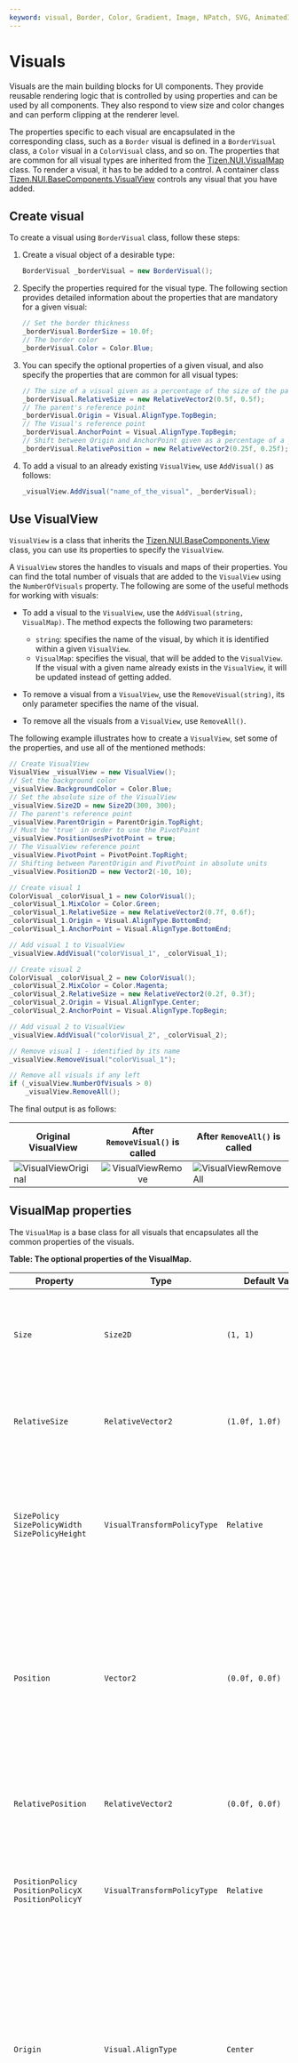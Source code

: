 ```yaml
---
keyword: visual, Border, Color, Gradient, Image, NPatch, SVG, AnimatedImage, Mesh, Primitive, Text, VisualView
---
```


# Visuals

Visuals are the main building blocks for UI components. They provide reusable rendering logic that is controlled by using properties and can be used by all components. They also respond to view size and color changes and can perform clipping at the renderer level.

The properties specific to each visual are encapsulated in the corresponding class, such as a `Border` visual is defined in a `BorderVisual` class, a `Color` visual in a `ColorVisual` class, and so on. The properties that are common for all visual types are inherited from the [Tizen.NUI.VisualMap](https://samsung.github.io/TizenFX/latest/api/Tizen.NUI.VisualMap.html) class. To render a visual, it has to be added to a control. A container class [Tizen.NUI.BaseComponents.VisualView](https://samsung.github.io/TizenFX/latest/api/Tizen.NUI.BaseComponents.VisualView.html) controls any visual that you have added.

## Create visual

To create a visual using `BorderVisual` class, follow these steps:

1.  Create a visual object of a desirable type:
    ```csharp
    BorderVisual _borderVisual = new BorderVisual();
    ```

2.  Specify the properties required for the visual type. The following section provides detailed information about the properties that are mandatory for a given visual:
    ```csharp
    // Set the border thickness
    _borderVisual.BorderSize = 10.0f;
    // The border color
    _borderVisual.Color = Color.Blue;
    ```

3.  You can specify the optional properties of a given visual, and also specify the properties that are common for all visual types:
    ```csharp
    // The size of a visual given as a percentage of the size of the parent
    _borderVisual.RelativeSize = new RelativeVector2(0.5f, 0.5f);
    // The parent's reference point
    _borderVisual.Origin = Visual.AlignType.TopBegin;
    // The Visual's reference point
    _borderVisual.AnchorPoint = Visual.AlignType.TopBegin;
    // Shift between Origin and AnchorPoint given as a percentage of a parent size 
    _borderVisual.RelativePosition = new RelativeVector2(0.25f, 0.25f);
    ```

4.  To add a visual to an already existing `VisualView`, use `AddVisual()` as follows:
    ```csharp
    _visualView.AddVisual("name_of_the_visual", _borderVisual);
    ```

## Use VisualView

`VisualView` is a class that inherits the [Tizen.NUI.BaseComponents.View](https://samsung.github.io/TizenFX/latest/api/Tizen.NUI.BaseComponents.View.html) class, you can use its properties to specify the `VisualView`.
<!-- TO BE DONE:
(the full list of a `View`'s properties can be found in the [View section](./view.md))
-->

A `VisualView` stores the handles to visuals and maps of their properties. You can find the total number of visuals that are added to the `VisualView` using the `NumberOfVisuals` property. The following are some of the useful methods for working with visuals:

-  To add a visual to the `VisualView`, use the `AddVisual(string, VisualMap)`. The method expects the following two parameters:
   - `string`: specifies the name of the visual, by which it is identified within a given `VisualView`.
   - `VisualMap`: specifies the visual, that will be added to the `VisualView`. If the visual with a given name already exists in the `VisualView`, it will be updated instead of getting added.

-  To remove a visual from a `VisualView`, use the `RemoveVisual(string)`, its only parameter specifies the name of the visual.

-  To remove all the visuals from a `VisualView`, use `RemoveAll()`.
    
The following example illustrates how to create a `VisualView`, set some of the properties, and use all of the mentioned methods:
   ```csharp
   // Create VisualView
   VisualView _visualView = new VisualView();
   // Set the background color
   _visualView.BackgroundColor = Color.Blue;
   // Set the absolute size of the VisualView
   _visualView.Size2D = new Size2D(300, 300);
   // The parent's reference point
   _visualView.ParentOrigin = ParentOrigin.TopRight;
   // Must be 'true' in order to use the PivotPoint
   _visualView.PositionUsesPivotPoint = true;
   // The VisualView reference point
   _visualView.PivotPoint = PivotPoint.TopRight;
   // Shifting between ParentOrigin and PivotPoint in absolute units
   _visualView.Position2D = new Vector2(-10, 10);

   // Create visual 1
   ColorVisual _colorVisual_1 = new ColorVisual();
   _colorVisual_1.MixColor = Color.Green;
   _colorVisual_1.RelativeSize = new RelativeVector2(0.7f, 0.6f);
   _colorVisual_1.Origin = Visual.AlignType.BottomEnd;
   _colorVisual_1.AnchorPoint = Visual.AlignType.BottomEnd;

   // Add visual 1 to VisualView
   _visualView.AddVisual("colorVisual_1", _colorVisual_1);

   // Create visual 2
   ColorVisual _colorVisual_2 = new ColorVisual();
   _colorVisual_2.MixColor = Color.Magenta;
   _colorVisual_2.RelativeSize = new RelativeVector2(0.2f, 0.3f);
   _colorVisual_2.Origin = Visual.AlignType.Center;
   _colorVisual_2.AnchorPoint = Visual.AlignType.TopBegin;

   // Add visual 2 to VisualView
   _visualView.AddVisual("colorVisual_2", _colorVisual_2);

   // Remove visual 1 - identified by its name
   _visualView.RemoveVisual("colorVisual_1");

   // Remove all visuals if any left
   if (_visualView.NumberOfVisuals > 0)
       _visualView.RemoveAll();
   ```

The final output is as follows:

 | Original VisualView                                         | After `RemoveVisual()` is called                        | After `RemoveAll()` is called                                 |
 |-------------------------------------------------------------|:-------------------------------------------------------:|---------------------------------------------------------------|
 | ![VisualViewOriginal](media/visuals/VisualViewOriginal.png) | ![VisualViewRemove](media/visuals/VisualViewRemove.png) | ![VisualViewRemoveAll](media/visuals/VisualViewRemoveAll.png) |

## VisualMap properties

The `VisualMap` is a base class for all visuals that encapsulates all the common properties of the visuals.

**Table: The optional properties of the VisualMap.**

| Property            | Type                        | Default Value                    | Description                                                                                                       |
|---------------------|-----------------------------|----------------------------------|-------------------------------------------------------------------------------------------------------------------|
| `Size`              | `Size2D`                    | `(1, 1)`                         | The size of the visual interpreted as the relative or the absolute size, depending on the `SizePolicy`.           |
| `RelativeSize`      | `RelativeVector2`           | `(1.0f, 1.0f)`                   | Specifies the relative size of the visual, given as a percentage of the size of the parent.                       |
| `SizePolicy`<br>`SizePolicyWidth`<br>`SizePolicyHeight` | `VisualTransformPolicyType`| `Relative`   | Specifies whether the visual size or the visual width, or the visual height is relative or absolute. The possible values are `Relative` or `Absolute`. |
| `Position`          | `Vector2`                   | `(0.0f, 0.0f)`                   | The visual offset specified as the shift of the visual reference point with respect to the parent's reference point. The values are interpreted as the relative or the absolute, depending on the `PositionPolicy`. |
| `RelativePosition`  | `RelativeVector2`           | `(0.0f, 0.0f)`                   | The visual offset specified as a percentage of the size of the parent.                                            |
| `PositionPolicy`<br>`PositionPolicyX`<br>`PositionPolicyY` | `VisualTransformPolicyType` | `Relative`   | Specifies whether the x and/or y offsets are relative or absolute. The possible values are `Relative` or `Absolute`. |
| `Origin`            | `Visual.AlignType`          | `Center`                         | Specifies the reference point within the parent's area. The possible values are `TopBegin`, `TopCenter`, `TopEnd`, `CenterBegin`, `Center`, `CenterEnd`, `BottomBegin`, `BottomCenter`, and `BottomEnd`. For more information, see [Reference points](#reference_points). |
| `AnchorPoint`       | `Visual.AlignType`          | `Center`                         | Specifies the reference point within the visual's area. The possible values are `TopBegin`, `TopCenter`, `TopEnd`, `CenterBegin`, `Center`, `CenterEnd`, `BottomBegin`, `BottomCenter`, and `BottomEnd`. For more information, see [Reference points](#reference_points). |
| `DepthIndex`        | `int`                       | `0`                              | Specifies the order in which visuals overlap within the parent.                                                   |
| `MixColor`          | `Color`                     | -                                | The blend color for the visual.                                                                                   |
| `Opacity`           | `float`                     | `1.0f`                           | The alpha value from the `MixColor` property. Value `0.0f` indicates complete transparency.                       |
| `PremultipliedAlpha`| `bool`                      | `false`                          | Enables or disables the premultiplied alpha for `true` or `false` values respectively.                            |
| `VisualFittingMode` | `VisualFittingModeType`     | `FitKeepAspectRatio` - for AnimatedImageVisual, MeshVisual, PrimitiveVisual, TextVisual<br>`Fill` - otherwise | Specifies the visual fitting mode. For more information, see the [table](#table_VisualFittingMode_possible_values). |

<a name="table_grad_possible_values_units"></a>
**Table: Possible values of the `VisualFittingMode` property.**

| Value                    | Description                                                                                                                       |
|--------------------------|-----------------------------------------------------------------------------------------------------------------------------------|
| `FitKeepAspectRatio`     | The visual is scaled to fit, preserving aspect ratio.                                                                             |
| `Fill`                   | The visual is stretched to fill, not preserving aspect ratio.                                                                     |

### Reference points

The `Origin` and `AnchorPoint` properties allow determining the position of a visual in the area of the control. The visual and the control are two-dimensional objects, therefore it is necessary to define a reference point for each of them. 

The following figure illustrates the possible reference point positions for both the visual and the control:

![VisualAlignTypes](media/visuals/VisualAlignTypes.png)

The position of the visual is defined as the `AnchorPoint` offset relative to the` Origin` in the reference frame, which is hooked to the upper left corner. The x and the y-axis are directed to the right and the bottom, respectively. Examples of the various arrangements of the visuals within the control are as follows:

Case 1:
   ```cs
   _visualView.Origin = Visual.AlignType.Center;
   _visualView.AnchorPoint = Visual.AlignType.TopBegin;
   _visualView.RelativePosition = new RelativeVector2(0.0f, 0.0f);
   ```
Case 2:
   ```cs
   _visualView.Origin = Visual.AlignType.TopEnd;
   _visualView.AnchorPoint = Visual.AlignType.Center;
   _visualView.RelativePosition = new RelativeVector2(0.5f, -0.25f);
   ```

The output for case 1 and case 2 is as follows:

 | Case 1                                                            | Case 2                                                            |
 |:-----------------------------------------------------------------:|:-----------------------------------------------------------------:|
 | ![VisualAlignType_Case1](media/visuals/VisualAlignType_Case1.png) | ![VisualAlignType_Case2](media/visuals/VisualAlignType_Case2.png) |

## Visual types provided by NUI

The following visual types are available in NUI:
[Border](#bordervisual),
[Color](#colorvisual),
[Gradient](#gradientvisual),
[Image](#imagevisual),
[NPatch](#npatchvisual),
[SVG](#svgvisual),
[AnimatedImage](#animatedimagevisual),
[Mesh](#meshvisual),
[Primitive](#primitivevisual), and
[Text](#textvisual).

### BorderVisual

The `BorderVisual` renders a rectangular frame with a given thickness. The whole frame is plotted inside the area designated by the `BorderVisual` size as long as it is possible. When the `BorderVisual` size is 200x200, and the border width is 100, it appears as a square of the size of 200x200, having the same color as that of the border. When the `BorderVisual` size is 100x200, and the border width is 200, the frame does not fit inside the given size and it appears as a rectangle of the size of 300x200, having the same color as that of the frame.

The following table lists the supported properties:

**Table: BorderVisual properties.**

| Property       | Type      | Required | Description                                                                              |
|----------------|-----------|----------|------------------------------------------------------------------------------------------|
| `Color`        | `Color`   | Yes      |  The color of the border.                                                                |
| `BorderSize`   | `float`   | Yes      |  The width of the border in pixels.                                                      |
| `AntiAliasing` | `bool`    | No       |  Specifies whether antialiasing of the border is required. The default value is `false`. |

The following example illustrates how to use a `BorderVisual`:
   ```csharp
   BorderVisual _borderVisual = new BorderVisual();

   // Obligatory properties
   _borderVisual.Color = Color.Red;
   _borderVisual.BorderSize = 5.0f;

   // Optional properties:
   // the size of the border will be interpreted as relative
   _borderVisual.SizePolicy = VisualTransformPolicyType.Relative;
   // The visual size is equal half of the parent size
   _borderVisual.RelativeSize = new RelativeVector2(0.5f, 0.5f);
   // Position interpreted in absolute units
   _borderVisual.PositionPolicy = VisualTransformPolicyType.Absolute;
   // The reference point of the Visual is shifted 50 pixels right and 100 pixels up from the parent's reference point
   _borderVisual.Position = new Vector2(50.0f, -100.0f);
   // The parent's reference point
   _borderVisual.Origin = Visual.AlignType.BottomBegin;
   // Point on the parent with respect to which the visual will be placed
   _borderVisual.AnchorPoint = Visual.AlignType.BottomBegin;

   // _visualView is a previously created VisualView
   _visualView.AddVisual("nameOfBorderVisual", _borderVisual);
   ```

The final output after implementing the preceding code, and setting the `_visualView` background color to gray is as follows:

![BorderVisual](media/visuals/BorderVisualExample.png)

### ColorVisual

The `ColorVisual` renders a solid rectangle.

The following table lists the supported properties:

**Table: ColorVisual properties.**

| Property              | Type    | Required | Description                                                                                                       |
|-----------------------|---------|----------|-------------------------------------------------------------------------------------------------------------------|
| `Color`               | `Color` | Yes      | The color of the visual.                                                                                          |
| `RenderIfTransparent` | `bool`  | No       | Specifies whether to render the visual, if the `MixColor` is transparent. The default value is `false`.    |

The following example illustrates how to use a `ColorVisual`:

   ```csharp
   ColorVisual _colorVisual_1 = new ColorVisual();

   // Obligatory properties
   _colorVisual_1.Color = Color.Red;

   // Optional properties:
   _colorVisual_1.Size = new Size2D(400,400);
   _colorVisual_1.DepthIndex = 5;

   _visualView.AddVisual("RedRectangle", _colorVisual_1);

   ColorVisual _colorVisual_2 = new ColorVisual();

   // Obligatory properties
   _colorVisual_2.Color = new Color(0.0f, 0.0f, 1.0f, 0.8f);

   // Optional properties:
   _colorVisual_2.Size = new Size2D(300,300);
   _colorVisual_2.Origin = Visual.AlignType.BottomEnd;
   _colorVisual_2.AnchorPoint = Visual.AlignType.BottomEnd;
   // Shifting the visual left and up 
   _colorVisual_2.RelativePosition = new RelativeVector2(-0.1f, -0.1f);
   // Setting a value lower than for the previous object causes it to be covered
   // Without changing this value, the objects are drawn in the order they were added
   _colorVisual_2.DepthIndex = _colorVisual_1.DepthIndex - 1;

   _visualView.AddVisual("BlueRectangle", _colorVisual_2);
   ```

The final output after implementing the preceding code, and setting the `_visualView` background color to gray is as follows:

 | `DepthIndex` default values.                         | `DepthIndex` changed values.                                         |
 |------------------------------------------------------|----------------------------------------------------------------------|
 | ![ColorVisual](media/visuals/ColorVisualExample.png) | ![ColorVisualDepth](media/visuals/ColorVisualExample_DephtIndex.png) |

### GradientVisual

The `GradientVisual` renders a smooth transition of colors. NUI supports both linear and radial gradients.

The following table lists the supported properties:

**Table: GradientVisual properties.**

| Property        | Type                             | Required        | Description                                                                                    |
|-----------------|----------------------------------|-----------------|------------------------------------------------------------------------------------------------|
| `StartPosition` | `Vector2`                        | For linear only | The start position of the linear gradient. The coordinate system depends on the `Units` value. |
| `EndPosition`   | `Vector2`                        | For linear only | The end position of the linear gradient. The coordinate system depends on the `Units` value.   |
| `Center`        | `Vector2`                        | For radial only | The center point of the radial gradient. The coordinate system depends on the `Units` value.   |
| `Radius`        | `float`                          | For radial only | The size of the radial gradient radius. The coordinate system depends on the `Units` value.    |
| `StopColor`     | `PropertyArray` of `Color`       | Yes             | The color at the stop offsets. At least two are required to show a gradient.                   |
| `StopOffset`    | `PropertyArray` of `floats`      | No              | The stop offsets in relative units. To see all the colors from the `StopColor`, the lengths of these two arrays should be the same. The default values are `0.0` and `1.0`. |
| `Units`         | `GradientVisualUnitsType`        | No              | Defines the coordinate system for the attributes: start and end points for a linear gradient, center point and radius for a radial gradient. The default value is `ObjectBoundingBox`. For more information, see the [table](#table_grad_possible_values_units). |
| `SpreadMethod`  | `GradientVisualSpreadMethodType` | No              | Indicates what occurs if a gradient starts or ends inside bounds. The default value is `Pad`. For more information, see the [table](#table_grad_possible_values_spread). |

<a name="table_grad_possible_values_units"></a>
**Table: Possible values of the `Units` property.**

| Value               | Description                                                                                                                                                              |
|---------------------|--------------------------------------------------------------------------------------------------------------------------------------------------------------------------|
| `ObjectBoundingBox` | The reference frame in which the top-left corner has the coordinates (-0.5, -0.5) and the bottom-right (0.5, 0.5).                                                       |
| `UserSpace`         | The reference frame with the top-left corner having the coordinates (0, 0) and the coordinates of the bottom-right corner are indicated by the control width and height. |

<a name="table_grad_possible_values_spread"></a>
**Table: Possible values of the `SpreadMethod` property.**

| Value               | Description                                                                                                  |
|---------------------|--------------------------------------------------------------------------------------------------------------|
| `Pad`               | Uses the terminal colors of the gradient to fill the remainder of the area.                                  |
| `Reflect`           | Reflects the gradient pattern start-to-end, end-to-start, start-to-end, and so on, until the area is filled. |
| `Repeat`            | Repeats the gradient pattern start-to-end, start-to-end, start-to-end, and so on, until the area is filled.  |

You must know the difference in the radial gradients drawn for different `Units` values. In the case of the `ObjectBoundingBox` value, the given radius value is treated independently in the vertical and horizontal directions. For non-squared visuals, the resulting gradient will look like an ellipse as shown in case 1. For the `UserSpace` value, the given radius is applied in all dimensions, and it will always look like concentric circles, as shown in case 2.

The following examples illustrate how to set radial and linear `GradientVisual`:

Case 1: The radial `GradientVisual` in the relative coordinate system:
   ```csharp
   GradientVisual _radialGradientVisual = new GradientVisual();

   // Obligatory properties
   // Gradient centered to the center of the area
   _radialGradientVisual.Center = new Vector2(0.0f, 0.0f);
   // Radius set to 90% of the visual size - for rectangular visual size the result is ellipse
   _radialGradientVisual.Radius = 0.9f;

   // Optional properties
   // Coordinate system: top-left - (-0.5,-0.5); bottom-right - (0.5,0.5)
   _radialGradientVisual.Units = GradientVisualUnitsType.ObjectBoundingBox;
   // Colors of the gradient
   PropertyArray _stopColor = new PropertyArray();
   _stopColor.Add(new PropertyValue(Color.Yellow));
   _stopColor.Add(new PropertyValue(Color.Blue));
   _stopColor.Add(new PropertyValue(new Color(0, 1, 0, 1)));
   _stopColor.Add(new PropertyValue(new Vector4(120.0f, 0.0f, 255.0f, 255.0f) / 255.0f));
   _radialGradientVisual.StopColor = _stopColor;
   // Color limits in a relative coordinate system
   PropertyArray _stopOffset = new PropertyArray();
   _stopOffset.Add(new PropertyValue(0.0f));
   _stopOffset.Add(new PropertyValue(0.25f));
   _stopOffset.Add(new PropertyValue(0.5f));
   _stopOffset.Add(new PropertyValue(0.75f));
   _radialGradientVisual.StopOffset = _stopOffset;

   _visualView.AddVisual("Radial_Gradient", _radialGradientVisual);
   ```

Case 2: The radial `GradientVisual` in the absolute coordinate system, with the variables declaration independent as that of case 1:
   ```csharp
   GradientVisual _radialGradientVisual = new GradientVisual();

   // Obligatory properties
   _radialGradientVisual.Center = new Vector2(0.0f, 50.0f);
   _radialGradientVisual.Radius = 50.0f;

   // Optional properties
   _radialGradientVisual.Units = GradientVisualUnitsType.UserSpace;
   _radialGradientVisual.SpreadMethod = GradientVisualSpreadMethodType.Reflect;
   PropertyArray stopColor = new PropertyArray();
   stopColor.Add(new PropertyValue(new Color(0.0f, 0.8f, 0.0f, 1)));
   stopColor.Add(new PropertyValue(new Color(0.4f, 0.0f, 0.8f, 1)));
   stopColor.Add(new PropertyValue(new Color(0.0f, 0.6f, 0.8f, 1)));
   _radialGradientVisual.StopColor = stopColor;
   PropertyArray stopOffset = new PropertyArray();
   stopOffset.Add(new PropertyValue(0.0f));
   stopOffset.Add(new PropertyValue(0.5f));
   stopOffset.Add(new PropertyValue(1.0f));
   _radialGradientVisual.StopOffset = stopOffset;

   _visualView.AddVisual("Radial_Gradient", _radialGradientVisual);
   ```

In the case of the linear gradient, the start and end points define the direction of the gradient, and the colors are plotted perpendicular to this line. In the following example, the `SpreadMethod` is set to `Repeat`. As a result, other colors are plotted in the corners below and above the lines passing through the start and the end points:
   ```csharp
   GradientVisual _linearGradientVisual = new GradientVisual();

   // Obligatory properties
   // Two points defining the direction of the gradient; the colors are plotted perpendicular
   _linearGradientVisual.StartPosition = new Vector2(0.0f, 0.5f);
   _linearGradientVisual.EndPosition = new Vector2(0.5f, -0.5f);

   // Optional properties
   _linearGradientVisual.StopColor = new PropertyArray();
   _linearGradientVisual.StopColor.Add(new PropertyValue(Color.Green));
   _linearGradientVisual.StopColor.Add(new PropertyValue(Color.Blue));

   _linearGradientVisual.Opacity = 0.4f;
   _linearGradientVisual.SpreadMethod = GradientVisualSpreadMethodType.Repeat;

   _visualView.AddVisual("Linear_Gradient", _linearGradientVisual);
   ```

The final output after implementing the preceding code is as follows:

 | Radial gradient - Case 1                                    | Radial gradient - Case 2                                    | Linear gradient                                    |
 |:-----------------------------------------------------------:|:-----------------------------------------------------------:|:--------------------------------------------------:|
 | ![](media/visuals/RadialGradientVisualExample_Relative.png) | ![](media/visuals/RadialGradientVisualExample_Absolute.png) | ![](media/visuals/LinearGradientVisualExample.png) |

### ImageVisual

The `ImageVisual` renders a raster image, such as `.jpg` or `.png` into the control.

The following table lists the supported properties:

**Table: ImageVisual properties.**

| Property            | Type               | Required | Description                                                                                                                                            |
|---------------------|--------------------|----------|--------------------------------------------------------------------------------------------------------------------------------------------------------|
| `URL`               | `string`           | Yes      | The URL of the image.                                                                                                                                  |
| `AlphaMaskURL`      | `string`           | No       | The URL of the alpha mask.                                                                                                                             |
| `AuxiliaryImageURL` | `string`           | No       | The URL of the auxiliary image on top of an N-Patch image.                                                                                             |
| `FittingMode`       | `FittingModeType`  | No       | Fitting options used when resizing the images to fit the specified dimensions. The possible values are `ShrinkToFit`, `ScaleToFill`, `FitWidth`, and `FitHeight`. |
| `SamplingMode`      | `SamplingModeType` | No       | Filtering options used when sampling original pixels to resize images. The possible values are `Box`, `Nearest`, `Linear`, `BoxThenNearest`, `BoxThenLinear`, `NoFilter`, and `DontCare`. |
| `DesiredWidth`      | `int`              | No       | The desired image width. The actual image width is used, if no value is specified.                                                                     |
| `DesiredHeight`     | `int`              | No       | The desired image height. The actual image height is used, if no value is specified.                                                                   |
| `SynchronousLoading`| `bool`             | No       | Specifies whether to load the image synchronously or not. Used for normal quad images only. The default value is `false`.                              |
| `PixelArea`         | `Vector4`          | No       | Specifies the part of the image, that will be displayed. The desired area to be plotted is defined by the relative coordinates of the upper left and the bottom right corners. The default value is `[0.0, 0.0, 1.0, 1.0]`, which implies that the whole image is plotted. |
| `WrapModeU`<br>`WrapModeV` | `WrapModeType` | No    | Specifies the wrap mode for the U or V coordinate respectively, and how the texture should be sampled when the U or V coordinate exceeds the range of `0.0` to `1.0`. The possible values are `Default`, `ClampToEdge`, `Repeat`, and `MirroredRepeat`. |
| `MaskContentScale`  | `float`            | No       | Specifies the scale factor to apply to the content image before masking.                                                                               |
| `CropToMask`        | `bool`             | No       | Specifies whether to crop image to mask or scale mask to fit image.                                                                                    |
| `AuxiliaryImageAlpha` | `float`          | No       | An alpha value for mixing between the masked main N-patch image and the auxiliary image.                                                               |
| `ReleasePolicy`     | `ReleasePolicyType`| No       | Specifies whether the texture should be released from the cache or kept to reduce the loading time. The possible values are `Detached`, `Destroyed`, and `Never`. |
| `LoadPolicy`        | `LoadPolicyType`   | No       | Specifies whether the texture should be loaded immediately after the source is set or only after the visual is added to the window. The possible values are `Immediate` or `Attached`. |
| `OrientationCorrection` | `bool`         | No       | Specifies whether to automatically correct the orientation based on the Exchangeable Image File (EXIF) data. The default value is `true`.              |
| `Atlasing`          | `bool`             | No       | Specifies whether to use the texture atlas or not. The default value is `false`.                                                                       |

The following example illustrates how to use the `ImageVisual`. The image is placed in an `image` subdirectory under the `res` directory. The absolute path to the application shared resource directory can be resolved by `Tizen.Applications.Application.Current.DirectoryInfo.Resource`. For more information, see [Class Application](https://samsung.github.io/TizenFX/latest/api/Tizen.Applications.Application.html) and [Class DirectoryInfo](https://samsung.github.io/TizenFX/latest/api/Tizen.Applications.DirectoryInfo.html):
   ```csharp
   string _imageUrl = Tizen.Applications.Application.Current.DirectoryInfo.Resource + "images/";

   ImageVisual _imageVisual = new ImageVisual();
   _imageVisual.URL = _imageUrl + "picture.jpg";
   _imageVisual.RelativeSize = new RelativeVector2(1, 1);
   _imageVisual.Origin = Visual.AlignType.TopBegin;
   _imageVisual.AnchorPoint = Visual.AlignType.TopBegin;

   _visualView.AddVisual("Image", _imageVisual);
   ```

The final output after implementing the preceding code is as follows:

![ImageVisual](media/image-visual.png)

### NPatchVisual

The `NPatchVisual` renders an N-patch or a 9-patch image. It uses non quad geometry. Both geometry and texture are cached to reduce memory consumption, if the same N-patch image is used elsewhere.

The following table lists the supported properties:

**Table: NPatchVisual properties.**

| Property            | Type               | Required | Description                                                     |
|---------------------|--------------------|----------|-----------------------------------------------------------------|
| `URL`               | `string`           | Yes      | The URL of the image.                                           |
| `BorderOnly`        | `bool`             | No       | If `true` only borders are drawn. The default value is `false`. |
| `Border`            | `Rectangle`        | No       | The border of the image in the order: left, right, bottom, top. |

The following code illustrates how to use the `NPatchVisual`. The absolute path to the image is set as in case of the [`ImageVisual`](#imagevisual):
   ```csharp
   string _imageUrl = Tizen.Applications.Application.Current.DirectoryInfo.Resource + "images/";

   NPatchVisual _nPatchVisual = null;

   _nPatchVisual = new NPatchVisual();
   _nPatchVisual.URL = _imageUrl + "heartsframe.png";
   _nPatchVisual.RelativeSize = new RelativeVector2(1.0f, 0.3f);
   _nPatchVisual.Origin = Visual.AlignType.BottomEnd;
   _nPatchVisual.AnchorPoint = Visual.AlignType.BottomEnd;

   _visualView.AddVisual("NPatch-Image1", _nPatchVisual);

   _nPatchVisual = new NPatchVisual();
   _nPatchVisual.URL = _imageUrl + "heartsframe.png";
   _nPatchVisual.RelativeSize = new RelativeVector2(0.3f, 0.6f);
   _nPatchVisual.Origin = Visual.AlignType.TopCenter;
   _nPatchVisual.AnchorPoint = Visual.AlignType.TopCenter;

   _visualView.AddVisual("NPatch-Image2", _nPatchVisual);
   ```

The final output after implementing the preceding code, and setting the `_visualView` background color to gray is as follows:

![NPatchVisual](media/visuals/NPatchVisualExample.png)

It is worth paying attention to the correct scaling of the N-Patch image.

### SVGVisual

The `SVGVisual` renders an SVG image into the control.
`SVGVisual` supports the following features from the [SVG Tiny 1.2 Specification](https://www.w3.org/TR/SVGTiny12):
-   Basic shapes
-   Paths
-   Solid color fill
-   Gradient color fill
-   Solid color stroke

The following features are not supported:

-   Gradient color stroke
-   Dash array stroke
-   View box
-   Text
-   Clip path

The following table lists the supported properties:

**Table: SVGVisual properties.**

| Property            | Type               | Required | Description                                                     |
|---------------------|--------------------|----------|-----------------------------------------------------------------|
| `URL`               | `string`           | Yes      | The URL of the image.                                           |

The following example illustrates how to use the `SVGVisual`:
   ```csharp
   string _imageUrl = Tizen.Applications.Application.Current.DirectoryInfo.Resource + "images/";

   SVGVisual _svgVisual = new SVGVisual();
   _svgVisual.URL = _imageUrl + "tiger.svg";

   _visualView.AddVisual("SVG-Image", _svgVisual);
   ```

The final output after implementing the preceding code, and setting the `_visualView` background color to gray is as follows:

![SVGVisual](media/visuals/SVGVisualExample.png)

### AnimatedImageVisual

The `AnimatedImageVisual` renders an animated image into the control. Currently, only the GIF format is supported.

The following table lists the supported properties:

**Table: AnimatedImageVisual properties.**

| Property            | Type               | Required | Description                                                                                                                 |
|---------------------|--------------------|----------|-----------------------------------------------------------------------------------------------------------------------------|
| `URL`               | `string`           | Yes, if `URLS` is not specified | The URL of the image.                                                                                |
| `URLS`              | `List<string>`     | Yes, if `URL` is not specified  | The list of URLs of the animated images.                                                             |
| `BatchSize`         | `int`              | No       | The batch size for pre-loading images in the visual. The default value is `1`.                                              |
| `CacheSize`         | `int`              | No       | The cache size for loading images in the visual. The default value is `1`.                                                  |
| `FrameDelay`        | `float`            | No       | The number of milliseconds between each frame in the visual. The default value is `0.1`.                                    |
| `LoopCount`         | `float`            | No       | The number of times the visual will be looped. For values less than `0` the loop is infinite. The default value is `-1`. |

The following example illustrates how to use the `AnimatedImageVisual`:
   ```csharp
   string _imageUrl = Tizen.Applications.Application.Current.DirectoryInfo.Resource + "images/";

   AnimatedImageVisual _animatedVisual = new AnimatedImageVisual();
   _animatedVisual.URL = _imageUrl + "animated-image-visual.gif";

   _visualView.AddVisual("Animated-Image", _animatedVisual);
   ```

The final output after implementing the preceding code is as follows:

![Animated_Image_Visual](media/animated-image-visual.gif)

### MeshVisual

The `MeshVisual` renders a mesh using a `.obj` file, optionally with materials provided in a `.mtl` file and corresponding textures.

> [!NOTE]
> Due to a typographical mistake in the source code, it is advised to use 'MaterialtURL' instead of 'MaterialURL' as the property name.

The following table lists the supported properties:

**Table: MeshVisual properties.**

| Property         | Type                | Required              | Description                                                                                                                       |
|------------------|---------------------|-----------------------|-----------------------------------------------------------------------------------------------------------------------------------|
| `ObjectURL`      | `string`            | Yes                   | The location of the `.obj` file.                                                                                                  |
| `MaterialtURL`   | `string`            | No                    | The location of the `.mtl` file. Leave blank for a textureless object.                                                            |
| `TexturesPath`   | `string`            | Yes, if using materials| The path to the directory where the textures including gloss and normal are stored.                                              |
| `ShadingMode`    | `MeshVisualShadingModeValue` | No           | The type of the shading mode that the mesh uses. For more information, see the [table](#table_mesh_possible_values).              |
| `UseMipmapping`  | `bool`              | No                    | Specifies whether to use mipmaps for textures. The default value is `true`.                                                       |
| `UseSoftNormals` | `bool`              | No                    | Specifies whether to average normals at each point to smooth the textures. The default value is `true`.                           |
| `LightPosition`  | `Vector3`           | No                    | The absolute position of the light source. The point from which the object is illuminated. All zeros indicate the top-left corner in the visual plane. |

-   The `ShadingMode` property defines the shading mode type used by the mesh.

<a name="table_mesh_possible_values"></a>
**Table: Shading mode values.**

| Enumeration value                      | Description                                                                                                               |
|----------------------------------------|---------------------------------------------------------------------------------------------------------------------------|
| `TexturelessWithDiffuseLighting`       | Uses one color that is lit by ambient and diffuse lighting.                                                               |
| `TexturedWithSpecularLighting`         | Uses only the visual image textures provided with specular lighting in addition to ambient and diffuse lighting.          |
| `TexturedWithDetailedSpecularLighting` | Uses all textures provided including a gloss, normal, and texture map along with specular, ambient, and diffuse lighting. |

The following example illustrates how to use the `MeshVisual`. The `.obj`, `.mtl` files, and directory with textures use the same path as used for the [ImageVisual](#imagevisual):
   ```csharp
   string _imageUrl = Tizen.Applications.Application.Current.DirectoryInfo.Resource + "images/";

   MeshVisual _meshVisual = new MeshVisual();

   _meshVisual.ObjectURL    = _imageUrl + "Dino.obj";
   _meshVisual.MaterialtURL = _imageUrl + "Dino.mtl";
   _meshVisual.TexturesPath = _imageUrl + "textures/";

   _visualView.AddVisual("Mesh-Image", _meshVisual);
   ```

The final output after implementing the preceding code is as follows:

![Mesh visual](media/visuals/MeshVisualExample.png)

## PrimitiveVisual

The `PrimitiveVisual` renders a simple three-dimensional shape, such as cube or sphere. By default, shapes are generated with clockwise winding and back-face culling.

> [!NOTE]
> Due to a typographical mistake in the source code, it is advised to use 'ConicalFrustrum' instead of 'ConicalFrustum' as one of the 'Shape' names. 

The following table lists the supported properties:

**Table: The optional properties of the PrimitiveVisual.**

| Property            | Type                       | Shape to which the property applies  | Description                                                                                                        |
|---------------------|----------------------------|--------------------------------------|--------------------------------------------------------------------------------------------------------------------|
| `Shape`             | `PrimitiveVisualShapeType` | all                                  | The shape to render. The default value is `Sphere`. For more information, see the [table](#table_primit_possible_values). |
| `MixColor`          | `Color`                    | all                                  | The color of the shape. The default value is `[0.5f, 0.5f, 0.5f, 1.0f]`.                                           |
| `Slices`            | `int` in a range 1-255     | all                                  | The number of slices going around the shape. The default value is `128`.                                           |
| `Stacks`            | `int`                      | all                                  | The number of layers going down the shape. The default value is `128`.                                             |
| `ScaleTopRadius`    | `float` greater than or equal to 0 | `ConicalFrustrum`                         | The scale of the radius of the top circle of the conical frustum. The default value is `1.0`.                |
| `ScaleBottomRadius` | `float` greater than or equal to 0 | `ConicalFrustrum`<br>`Cone`               | The scale of the radius of the bottom circle of the conic. The default value is `1.5`.                       |
| `ScaleHeight`       | `float` greater than or equal to 0 | `ConicalFrustrum`<br>`Cone`<br>`Cylinder` | The scale of the height of the conic. The default value is `3.0`.                                            |
| `ScaleRadius`       | `float` greater than or equal to 0 | `Cylinder`                                | The scale of the radius of the cylinder. The default value is `1.0`.                                         |
| `ScaleDimensions`   | `Vector3`                  | `Cube`<br>`Octahedron`<br>`BevelledCube`          | The dimensions of the cuboid. Scales in the same way as for a 9-patch image. The default value is `[1, 1, 1]`.     |
| `BevelPercentage`   | `float` in a range 0-1     | `BevelledCube`                       | Specifies how bevelled the cuboid should be, based on the smallest dimension. It determines the ratio of the width of the bevelled part to the width of the cube. The default value is `0.0`, which specifies no bevel. |
| `BevelSmoothness`   | `float` in a range 0-1     | `BevelledCube`                       | Specifies how smooth the bevelled edges should be. The default value is `0.0`, which specifies sharp edges.        |
| `LightPosition`     | `Vector3`                  | all                                  | The absolute position of the light source. The point from which the object is illuminated. All zeros indicate the top-left corner in the visual plane. |

There are seven `Shape` values, some of which are specializations as compared to another, like a `Cone` is a special case of a `ConicalFrustrum` with `ScaleTopRadius` equal to `0`:

<a name="table_primit_possible_values"></a>
**Table: Shape values.**

| Enumeration value | Description                                                                          |
|-------------------|--------------------------------------------------------------------------------------|
| `Sphere`          | The default shape.                                                                   |
| `ConicalFrustrum` | The area bound between two circles, a cone with the tip removed.                     |
| `Cone`            | Equivalent to a `ConicalFrustrum` with a top radius of 0.                            |
| `Cylinder`        | Equivalent to a `ConicalFrustrum` with equal radii for the top and bottom circles.   |
| `BevelledCube`    | A cube or cuboid with all edges flattened to some degree.                            |
| `Cube`            | Equivalent to a `BevelledCube` with a `BevelPercentage` of `0`.                      |
| `Octahedron`      | Equivalent to a `BevelledCube` with a `BevelPercentage` of `1`.                      |

Examples of primitives are as follows:

- **Sphere:**

    ![Sphere](media/sphere.png)

- **Conics:**

    | Frustum                                 | Cone                    | Cylinder                        |
    |-----------------------------------------|-------------------------|---------------------------------|
    | ![Frustum](media/conical-frustrum.png)  | ![Cone](media/cone.png) | ![Cylinder](media/cylinder.png) |

- **Bevel:**

   Figures based on different values of the `BevelPercentage` property:

    | `BevelPercentage` = `0.0` (cube)            | `BevelPercentage` = `0.3`                 |
    |---------------------------------------------|-------------------------------------------|
    | ![Cube](media/cube.png)                     | ![Low bevel](media/bevelled-cube-low.png) |
    | **`BevelPercentage` = `0.7`**               | **`BevelPercentage` = `1.0` (octahedron)**|
    | ![High bevel](media/bevelled-cube-high.png) | ![Octahedron](media/octahedron.png)       |

- **Slices:**

    For spheres and conical frustums, `Slices` define how many divisions there are going around the shape:

    ![Slice](media/slices.png)

- **Stacks:**

    For spheres, `Stacks` defines how many layers there are, going down the shape:

    ![Stacks](media/stacks.png)

The following example illustrates how to draw a `BevelledCube`:
   ```csharp
   PrimitiveVisual _primitiveVisual = new PrimitiveVisual();
   _primitiveVisual.Shape = PrimitiveVisualShapeType.BevelledCube;
   _primitiveVisual.MixColor = new Vector4(0.4f, 0.4f, 1.0f, 1.0f);
   // Two initial coordinates indicate the top-left corner; the third one indicates the shift toward the observer
   _primitiveVisual.LightPosition = new Vector3(0, 0, 1000);
   _primitiveVisual.ScaleDimensions = new Vector3(1.0f, 0.5f, 1.4f);
   _primitiveVisual.BevelPercentage = 0.5f;
   _primitiveVisual.BevelSmoothness = 0.0f;

   _visualView.AddVisual("BevelledCube", _primitiveVisual);
   ```

The final output after implementing the preceding code is as follows:

![Primitive visual](media/visuals/PrimitiveVisualExample_BevelledCube.png)

### TextVisual

The `TextVisual` renders text within a control.

The following table lists the supported properties:

**Table: TextVisual properties.**

| Property              | Type                  | Required | Description                                                                                                         |
|-----------------------|-----------------------|----------|---------------------------------------------------------------------------------------------------------------------|
| `Text`                | `string`              | Yes      | The text to display in UTF-8 encoding.                                                                              |
| `FontFamily`          | `string`              | No       | The requested font family to use.                                                                                   |
| `FontStyle`           | `PropertyMap`         | No       | The requested font style to use.                                                                                    |
| `PointSize`           | `float`               | Yes      | The font size in points.                                                                                            |
| `MultiLine`           | `bool`                | No       | Specifies whether to use a multi-line layout. The default value is `false`.                                         |
| `HorizontalAlignment` | `HorizontalAlignment` | No       | The horizontal line alignment. The possible values are `Begin`, `Center`, and `End`. The default value is `Begin`.  |
| `VerticalAlignment`   | `VerticalAlignment`   | No       | The vertical line alignment. The possible values are `Top`, `Center`, and  `Bottom`. The default value is `Top`.    |
| `TextColor`           | `Color`               | No       | Specifies the text color.                                                                                           |
| `EnableMarkup`        | `bool`                | No       | Specifies whether markup processing is enabled. The default value is `false`.                                       |
| `Shadow`              | `PropertyMap`         | No       | Specifies the shadow parameters.                                                                                    |
| `Underline`           | `PropertyMap`         | No       | Specifies the underline parameters.                                                                                 |
| `Outline`             | `PropertyMap`         | No       | Specifies the outline parameters.                                                                                   |
| `Background`          | `PropertyMap`         | No       | Specifies the background parameters.                                                                                |

The following example illustrates how to set the `TextVisual`:
   ```csharp
   TextVisual _textVisual = new TextVisual();
   _textVisual.Text = "a very long sample text ...";
   _textVisual.PointSize = 18;
   _textVisual.MultiLine = true;
   _textVisual.TextColor = Color.Blue;
   _textVisual.FontFamily = "Arial";
   // Text centered horizontally within its area
   _textVisual.HorizontalAlignment = HorizontalAlignment.Center;
   // Text aligned to the top edge of its area
   _textVisual.VerticalAlignment = VerticalAlignment.Top;
   // Parent's reference point in the top-left corner
   _textVisual.Origin = Visual.AlignType.TopBegin;
   // Visual's reference point - top-center
   _textVisual.AnchorPoint = Visual.AlignType.TopCenter;
   // Visual's reference point shifted horizontally to the center
   _textVisual.RelativePosition = new RelativeVector2(0.5f, 0);

   PropertyMap _fontStyle = new PropertyMap();
   _fontStyle.Add("weight", new PropertyValue("extrabold"));
   _fontStyle.Add("width", new PropertyValue("ultracondensed"));
   _fontStyle.Add("slant", new PropertyValue("italic"));
   _textVisual.FontStyle = _fontStyle;

   PropertyMap _underline = new PropertyMap();
   _underline.Insert("enable", new PropertyValue("true"));
   _underline.Insert("color", new PropertyValue(Color.Black));
   _underline.Insert("height", new PropertyValue("10"));
   _textVisual.Underline = _underline;

   PropertyMap _shadow = new PropertyMap();
   _shadow.Insert("color", new PropertyValue(new Color(0.4f, 0.4f, 1.0f, 1.0f)));
   _shadow.Insert("offset", new PropertyValue(new Vector2(5,5)));
   _shadow.Insert("blurRadius", new PropertyValue(3));
   _textVisual.Shadow = _shadow;

   _visualView.AddVisual("sample_text", _textVisual);
   ```

The final output after implementing the preceding code, and setting the `_visualView` background color to gray is as follows:

![Text visual](media/visuals/TextVisualExample.png)

## Related information
- Dependencies
  -   Tizen 4.0 and Higher
